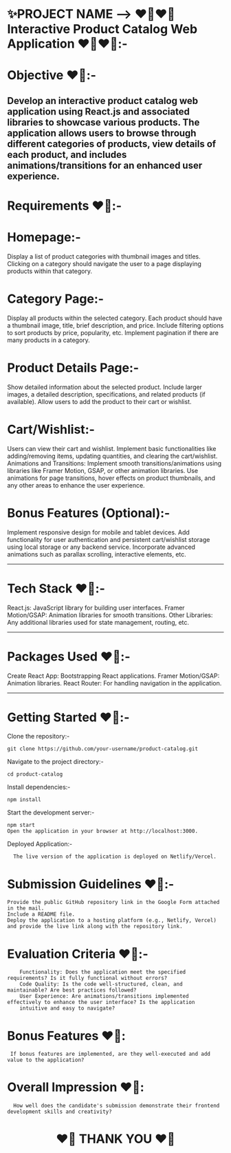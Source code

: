 
# ✨PROJECT NAME --> ❤️‍🔥❤️‍🔥 Interactive Product Catalog Web Application ❤️‍🔥❤️‍🔥:-


# Objective ❤️‍🔥:-

Develop an interactive product catalog web application using React.js and associated libraries to showcase various products. The application allows users to browse through different categories of products, view details of each product, and includes animations/transitions for an enhanced user experience.
---

# Requirements ❤️‍🔥:-

# Homepage:-
Display a list of product categories with thumbnail images and titles.
Clicking on a category should navigate the user to a page displaying products within that category.

# Category Page:-
Display all products within the selected category.
Each product should have a thumbnail image, title, brief description, and price.
Include filtering options to sort products by price, popularity, etc.
Implement pagination if there are many products in a category.

# Product Details Page:-
Show detailed information about the selected product.
Include larger images, a detailed description, specifications, and related products (if available).
Allow users to add the product to their cart or wishlist.

# Cart/Wishlist:-
Users can view their cart and wishlist.
Implement basic functionalities like adding/removing items, updating quantities, and clearing the cart/wishlist.
Animations and Transitions:
Implement smooth transitions/animations using libraries like Framer Motion, GSAP, or other animation libraries.
Use animations for page transitions, hover effects on product thumbnails, and any other areas to enhance the user experience.

# Bonus Features (Optional):-
Implement responsive design for mobile and tablet devices.
Add functionality for user authentication and persistent cart/wishlist storage using local storage or any backend service.
Incorporate advanced animations such as parallax scrolling, interactive elements, etc.

----
# Tech Stack ❤️‍🔥:-
React.js: JavaScript library for building user interfaces.
Framer Motion/GSAP: Animation libraries for smooth transitions.
Other Libraries: Any additional libraries used for state management, routing, etc.

---
# Packages Used ❤️‍🔥:-
Create React App: Bootstrapping React applications.
Framer Motion/GSAP: Animation libraries.
React Router: For handling navigation in the application.

----

# Getting Started ❤️‍🔥:-
Clone the repository:-

    git clone https://github.com/your-username/product-catalog.git
    
Navigate to the project directory:-

    cd product-catalog

Install dependencies:-

    npm install
    
Start the development server:-

    npm start
    Open the application in your browser at http://localhost:3000.

Deployed Application:-

      The live version of the application is deployed on Netlify/Vercel.

# Submission Guidelines ❤️‍🔥:-

    Provide the public GitHub repository link in the Google Form attached in the mail.
    Include a README file.
    Deploy the application to a hosting platform (e.g., Netlify, Vercel) and provide the live link along with the repository link.

# Evaluation Criteria ❤️‍🔥:-

        Functionality: Does the application meet the specified requirements? Is it fully functional without errors?
        Code Quality: Is the code well-structured, clean, and maintainable? Are best practices followed?
        User Experience: Are animations/transitions implemented effectively to enhance the user interface? Is the application 
        intuitive and easy to navigate?
        
# Bonus Features ❤️‍🔥: 

     If bonus features are implemented, are they well-executed and add value to the application?

# Overall Impression ❤️‍🔥: 

      How well does the candidate's submission demonstrate their frontend development skills and creativity?

<h1 align = "center">❤️‍🔥 THANK YOU ❤️‍🔥</h1>
